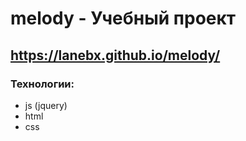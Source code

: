 # melody - Учебный проект

## https://lanebx.github.io/melody/

### Технологии:
- js (jquery)
- html
- css
